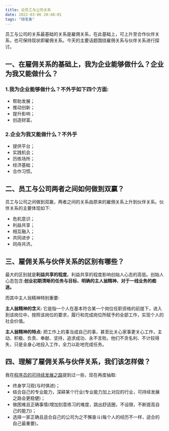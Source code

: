 ```yaml
---
title: 论员工与公司关系
date: 2022-03-06 20:48:01
tags: "随笔集"
---
```


员工与公司的关系最基础的关系是雇佣关系，在此基础上，可上升至合作伙伴关系，也可保持现状即雇佣关系。今天的主要话题围绕雇佣关系与伙伴关系进行探讨。
<!--more-->

## 一、在雇佣关系的基础上，我为企业能够做什么？企业为我又能做什么？

### 1.我为企业能够做什么？不外乎如下四个方面:
- 帮助发展；
- 推动创新；
- 提升影响；
- 创造财富。

### 2.企业为我又能做什么？不外乎
- 提供平台；
- 实践机会；
- 历练场所；
- 经济基础；
- 合作习惯。

## 二、员工与公司两者之间如何做到双赢？
员工与公司之间做到双赢，两者之间的关系由原来的雇佣关系上升到伙伴关系。伙伴关系的主要体现如下:

- 危机意识；
- 利益共享；
- 相互融入；
- 共同进步；
- 同舟共济。


## 三、雇佣关系与伙伴关系的区别有哪些？
最大的区别就是**利益共享的程度**。利益共享的程度影响创始人心态的高低。创始人心态包含:**创业初期清晰的任务与目标、明确的主人翁精神、对于一线业务的痴迷。**

而其中主人翁精神特别重要:

**主人翁精神的含义:**
它是指一个人在基本符合某一个岗位任职资格的前提下，进入到该岗位中，按照该岗位的要求，履行和完成岗位所赋予的全部工作，实现个人的社会价值。

**主人翁精神的特点:**
把工作上的事当成自己的事，甚至比关心家事更关心工作，主动、积极、负责、奉献、坚持，追求成功、永不言败。他们不贪名利、不计较得失，只是全身心地投入工作，全力以赴地完成任务。


## 四、理解了雇佣关系与伙伴关系，我们该怎样做？
我在[程序员的可持续发展之路](https://mp.weixin.qq.com/s?__biz=MzUxODk0ODQ3Ng==&amp;mid=2247486164&amp;idx=1&amp;sn=c60b250af65daf39f64bd6d1b0d2c803&amp;chksm=f98059c7cef7d0d1219c166cb00ca26d83e4c2e9b5355bb82f10035c46608d0e5261c703e2c2&token=1273932313&lang=zh_CN#rd)提到过一些，现在再度抽取:

- 终身学习观(与时俱进)；
- 结合自己的专业能力，深耕某个行业(专业能力加上对应的行业，可持续发展之路会更稳健)；
- 做困难且正确事情(增加刻意练习的难度，跳出舒适圈，不设限，不断提高自己的能力)；
- 选择一家正确且适合自己的公司为之不懈奋斗(每个人的经历不一样，适合的自己最重要)。
